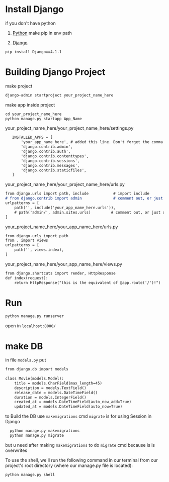 # Install Django
if you don't have python 
1. [Python](https://www.python.org/downloads/)
make pip in env path

2. [Django](https://www.djangoproject.com/download/)

```md
pip install Django==4.1.1
````
# Building Django Project 
make project
```md
django-admin startproject your_project_name_here
````
make app inside project
```md
cd your_project_name_here
python manage.py startapp App_Name
````

your_project_name_here/your_project_name_here/settings.py
```md
   INSTALLED_APPS = [
       'your_app_name_here', # added this line. Don't forget the comma!!
       'django.contrib.admin',
       'django.contrib.auth',
       'django.contrib.contenttypes',
       'django.contrib.sessions',
       'django.contrib.messages',
       'django.contrib.staticfiles',
   ]    
````

your_project_name_here/your_project_name_here/urls.py
```md
from django.urls import path, include           # import include
# from django.contrib import admin              # comment out, or just delete
urlpatterns = [
    path('', include('your_app_name_here.urls')),	   
    # path('admin/', admin.sites.urls)         # comment out, or just delete
]
````

your_project_name_here/your_app_name_here/urls.py
```md
from django.urls import path     
from . import views
urlpatterns = [
    path('', views.index),	   
]
````

your_project_name_here/your_app_name_here/views.py
```md
from django.shortcuts import render, HttpResponse
def index(request):
    return HttpResponse("this is the equivalent of @app.route('/')!")
````

# Run 

```md
python manage.py runserver
````
open in `localhost:8000/`


# make DB

in file `models.py` put 
```md
from django.db import models
    
class Movie(models.Model):
    title = models.CharField(max_length=45)
    description = models.TextField()
    release_date = models.DateTimeField()
    duration = models.IntegerField()
    created_at = models.DateTimeField(auto_now_add=True)
    updated_at = models.DateTimeField(auto_now=True)
````

to Build the DB use `makemigrations` cmd
`migrate` is for using Session in Django

```md
  python manage.py makemigrations
  python manage.py migrate
````

but u need after making `makemigrations` to do `migrate` cmd because is is overwrites 



To use the shell, we'll run the following command in our terminal from our project's root directory (where our manage.py file is located):

```md
python manage.py shell
````

